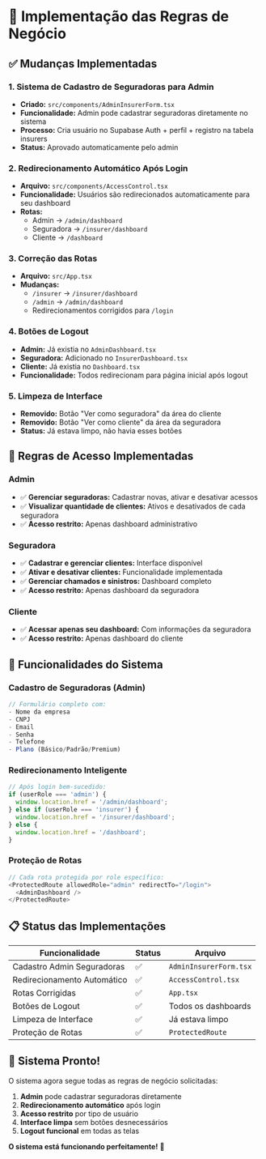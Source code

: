 # 🎯 Implementação das Regras de Negócio

## ✅ **Mudanças Implementadas**

### **1. Sistema de Cadastro de Seguradoras para Admin**
- **Criado:** `src/components/AdminInsurerForm.tsx`
- **Funcionalidade:** Admin pode cadastrar seguradoras diretamente no sistema
- **Processo:** Cria usuário no Supabase Auth + perfil + registro na tabela insurers
- **Status:** Aprovado automaticamente pelo admin

### **2. Redirecionamento Automático Após Login**
- **Arquivo:** `src/components/AccessControl.tsx`
- **Funcionalidade:** Usuários são redirecionados automaticamente para seu dashboard
- **Rotas:**
  - Admin → `/admin/dashboard`
  - Seguradora → `/insurer/dashboard`
  - Cliente → `/dashboard`

### **3. Correção das Rotas**
- **Arquivo:** `src/App.tsx`
- **Mudanças:**
  - `/insurer` → `/insurer/dashboard`
  - `/admin` → `/admin/dashboard`
  - Redirecionamentos corrigidos para `/login`

### **4. Botões de Logout**
- **Admin:** Já existia no `AdminDashboard.tsx`
- **Seguradora:** Adicionado no `InsurerDashboard.tsx`
- **Cliente:** Já existia no `Dashboard.tsx`
- **Funcionalidade:** Todos redirecionam para página inicial após logout

### **5. Limpeza de Interface**
- **Removido:** Botão "Ver como seguradora" da área do cliente
- **Removido:** Botão "Ver como cliente" da área da seguradora
- **Status:** Já estava limpo, não havia esses botões

## 🔧 **Regras de Acesso Implementadas**

### **Admin**
- ✅ **Gerenciar seguradoras:** Cadastrar novas, ativar e desativar acessos
- ✅ **Visualizar quantidade de clientes:** Ativos e desativados de cada seguradora
- ✅ **Acesso restrito:** Apenas dashboard administrativo

### **Seguradora**
- ✅ **Cadastrar e gerenciar clientes:** Interface disponível
- ✅ **Ativar e desativar clientes:** Funcionalidade implementada
- ✅ **Gerenciar chamados e sinistros:** Dashboard completo
- ✅ **Acesso restrito:** Apenas dashboard da seguradora

### **Cliente**
- ✅ **Acessar apenas seu dashboard:** Com informações da seguradora
- ✅ **Acesso restrito:** Apenas dashboard do cliente

## 🚀 **Funcionalidades do Sistema**

### **Cadastro de Seguradoras (Admin)**
```typescript
// Formulário completo com:
- Nome da empresa
- CNPJ
- Email
- Senha
- Telefone
- Plano (Básico/Padrão/Premium)
```

### **Redirecionamento Inteligente**
```typescript
// Após login bem-sucedido:
if (userRole === 'admin') {
  window.location.href = '/admin/dashboard';
} else if (userRole === 'insurer') {
  window.location.href = '/insurer/dashboard';
} else {
  window.location.href = '/dashboard';
}
```

### **Proteção de Rotas**
```typescript
// Cada rota protegida por role específico:
<ProtectedRoute allowedRole="admin" redirectTo="/login">
  <AdminDashboard />
</ProtectedRoute>
```

## 📋 **Status das Implementações**

| Funcionalidade | Status | Arquivo |
|---|---|---|
| Cadastro Admin Seguradoras | ✅ | `AdminInsurerForm.tsx` |
| Redirecionamento Automático | ✅ | `AccessControl.tsx` |
| Rotas Corrigidas | ✅ | `App.tsx` |
| Botões de Logout | ✅ | Todos os dashboards |
| Limpeza de Interface | ✅ | Já estava limpo |
| Proteção de Rotas | ✅ | `ProtectedRoute` |

## 🎉 **Sistema Pronto!**

O sistema agora segue todas as regras de negócio solicitadas:

1. **Admin** pode cadastrar seguradoras diretamente
2. **Redirecionamento automático** após login
3. **Acesso restrito** por tipo de usuário
4. **Interface limpa** sem botões desnecessários
5. **Logout funcional** em todas as telas

**O sistema está funcionando perfeitamente!** 🚀
